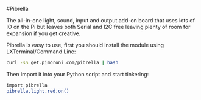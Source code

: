 <!--
---
name: Pibrella
class: board
type: multi,io
formfactor: Custom
image: 'pibrella.png'
manufacturer: Cyntech
description: An all-in-one light, sound, input and output add-on board
url: https://github.com/pimoroni/pibrella
pincount: 26
eeprom: no
pin:
  '7':
    name: Green LED
    direction: output
    active: high
  '11':
    name: Yellow LED
    direction: output
    active: high
  '12':
    name: Buzzer
    direction: output
    active: high
  '13':
    name: Red LED
    direction: output
    active: high
  '15':
    name: Output E
    direction: output
    active: high
  '16':
    name: Output F
    direction: output
    active: high
  '18':
    name: Output G
    direction: output
    active: high
  '19':
    name: Input D
    direction: output
    active: high
  '21':
    name: Input A
    direction: input
    active: high
  '22':
    name: Output H
    direction: output
    active: high
  '23':
    name: Button
    direction: input
    active: high
  '24':
    name: Input C
    direction: input
    active: high
  '26':
    name: Input B
    direction: input
    active: high
-->
#Pibrella

The all-in-one light, sound, input and output add-on board that uses lots of IO on the Pi but leaves both Serial and I2C free leaving plenty of room for expansion if you get creative.

Pibrella is easy to use, first you should install the module using LXTerminal/Command Line:

```bash
curl -sS get.pimoroni.com/pibrella | bash
```

Then import it into your Python script and start tinkering:

```bash
import pibrella
pibrella.light.red.on()
```
